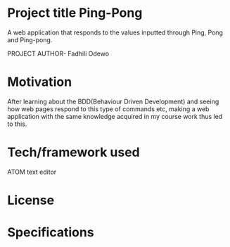 # Project title Ping-Pong
A web application that responds to the values inputted through Ping, Pong and Ping-pong.

PROJECT AUTHOR- Fadhili Odewo

# Motivation
After learning about the BDD(Behaviour Driven Development) and seeing how web pages respond to this type of commands etc, making a web application with the same knowledge acquired in my course work thus led to this.
# Tech/framework used 
ATOM text editor

# License

# Specifications

